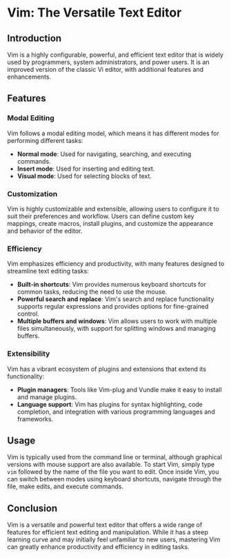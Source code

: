 # Vim: The Versatile Text Editor

## Introduction

Vim is a highly configurable, powerful, and efficient text editor that is widely used by programmers, system administrators, and power users. It is an improved version of the classic Vi editor, with additional features and enhancements.

## Features

### Modal Editing

Vim follows a modal editing model, which means it has different modes for performing different tasks:
- **Normal mode**: Used for navigating, searching, and executing commands.
- **Insert mode**: Used for inserting and editing text.
- **Visual mode**: Used for selecting blocks of text.

### Customization

Vim is highly customizable and extensible, allowing users to configure it to suit their preferences and workflow. Users can define custom key mappings, create macros, install plugins, and customize the appearance and behavior of the editor.

### Efficiency

Vim emphasizes efficiency and productivity, with many features designed to streamline text editing tasks:
- **Built-in shortcuts**: Vim provides numerous keyboard shortcuts for common tasks, reducing the need to use the mouse.
- **Powerful search and replace**: Vim's search and replace functionality supports regular expressions and provides options for fine-grained control.
- **Multiple buffers and windows**: Vim allows users to work with multiple files simultaneously, with support for splitting windows and managing buffers.

### Extensibility

Vim has a vibrant ecosystem of plugins and extensions that extend its functionality:
- **Plugin managers**: Tools like Vim-plug and Vundle make it easy to install and manage plugins.
- **Language support**: Vim has plugins for syntax highlighting, code completion, and integration with various programming languages and frameworks.

## Usage

Vim is typically used from the command line or terminal, although graphical versions with mouse support are also available. To start Vim, simply type `vim` followed by the name of the file you want to edit. Once inside Vim, you can switch between modes using keyboard shortcuts, navigate through the file, make edits, and execute commands.

## Conclusion

Vim is a versatile and powerful text editor that offers a wide range of features for efficient text editing and manipulation. While it has a steep learning curve and may initially feel unfamiliar to new users, mastering Vim can greatly enhance productivity and efficiency in editing tasks.
